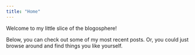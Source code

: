 ```yaml
---
title: "Home"
---
```


Welcome to my little slice of the blogosphere!

Below, you can check out some of my most recent posts. Or, you could just browse around and find things you like yourself.
